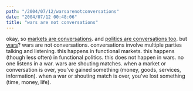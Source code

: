 ```yaml
---
path: "/2004/07/12/warsarenotconversations" 
date: "2004/07/12 00:48:06" 
title: "wars are not conversations" 
---
```

<p>okay, so <a href="http://www.cluetrain.com/#95theses">markets are conversations</a>. and <a href="http://doc.weblogs.com/2003/10/07#politicsAreConverationsToo">politics are conversations too</a>. but <a href="http://doc.weblogs.com/2004/07/10#warsAreConversations">wars</a>? wars are not conversations. conversations involve multiple parties talking and listening.  this happens in functional markets.  this happens (though less often) in functional politics. this does not happen in wars. no one listens in a war. wars are shouting matches. when a market or conversation is over, you've gained something (money, goods, services, information).  when a war or shouting match is over, you've lost something (time, money, life).</p>